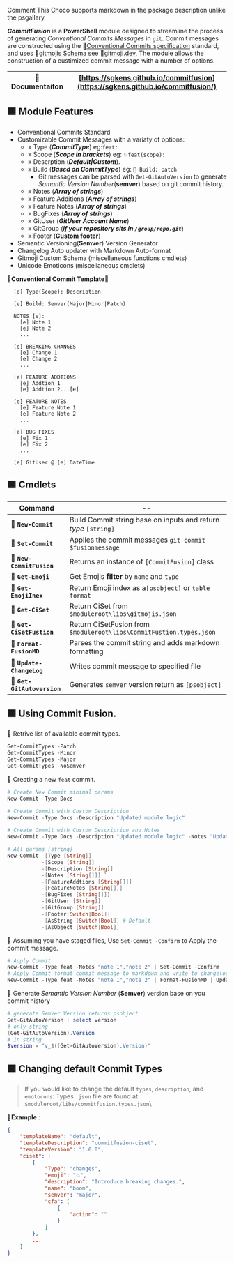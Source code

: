 Comment This Choco supports markdown in the package description unlike the psgallary

***CommitFusion*** is a **PowerShell** module designed to streamline the process of generating *Conventional Commits Messages* in `git`. Commit messages are constructed using the 🧷[Conventional Commits specification](https://www.onventionalcommits.org/en/v1.0.0/) standard, and uses 🧷[gitmojis Schema](https://github.com/carloscuesta/gitmoji/blob/master/packages/gitmojis/src/gitmojis.json) see 🧷[gitmoji.dev](https://gitmoji.dev), The module allows the construction of a custimized commit message with a number of options.

|📓 Documentaiton|[https://sgkens.github.io/commitfusion](https://sgkens.github.io/commitfusion/)|
|-|-|

## 🟪 Module Features

  - Conventional Commits Standard
  - Customizable Commit Messages with a variaty of options:
      - » Type (***CommitType***) eg:`feat: `
      - » Scope (***Scope in brackets***) eg: `✨feat(scope): `
      - » Descrption (***Default|Custom***).
      - » Build (***Based on CommitType***) eg: `🧰 Build: patch` 
          - Git messages can be parsed with `Get-GitAutoVersion` to generate *Samantic Version Number*(**semver**) based on git commit history.
      - » Notes (***Array of strings***)
      - » Feature Additions (***Array of strings***)
      - » Feature Notes (***Array of strings***)
      - » BugFixes (***Array of strings***)
      - » GitUser (***GitUser Account Name***)
      - » GitGroup (***if your repository sits in `/group/repo.git`***)
      - » Footer (**Custom footer**)
  - Semantic Versioning(**Semver**) Version Generator
  - Changelog Auto updater with Markdown Auto-format
  - Gitmoji Custom Schema (miscellaneous functions cmdlets)
  - Unicode Emoticons (miscellaneous cmdlets)

🔻**Conventional Commit Template**🔻
```
  [e] Type(Scope): Description

  [e] Build: Semver(Major|Minor|Patch)

  NOTES [e]:
    [e] Note 1
    [e] Note 2
    ...

  [e] BREAKING CHANGES
    [e] Change 1
    [e] Change 2 
    ...

  [e] FEATURE ADDTIONS
    [e] Addtion 1
    [e] Addtion 2...[e]

  [e] FEATURE NOTES
    [e] Feature Note 1
    [e] Feature Note 2
    ...

  [e] BUG FIXES
    [e] Fix 1
    [e] Fix 2
    ...

  [e] GitUser @ [e] DateTime
```

## 🟪 Cmdlets
|Command |--|
|-|-|
|🔹 **`New-Commit`** | Build Commit string base on inputs and return *type* `[string]` |
|🔹 **`Set-Commit`** | Applies the commit messages `git commit $fusionmessage`|
|🔹 **`New-CommitFusion`** | Returns an instance of `[CommitFusion]` class |
|🔹 **`Get-Emoji`** | Get Emojis **filter** by `name` and `type` |
|🔹 **`Get-EmojiInex`** | Return Emoji index as a`[psobject]` or `table format` |
|🔹 **`Get-CiSet`** | Return CiSet from `$moduleroot\libs\gitmojis.json` |
|🔹 **`Get-CiSetFustion`** | Return CiSetFusion from `$moduleroot\libs\CommitFustion.types.json` |
|🔹 **`Format-FusionMD`** | Parses the commit string and adds markdown formatting |
|🔹 **`Update-ChangeLog`** | Writes commit message to specified file |
|🔹 **`Get-GitAutoversion`** | Generates `semver` version return as `[psobject]` |



## 🟪 Using Commit Fusion.

🔹 Retrive list of available commit types.

```powershell
Get-CommitTypes -Patch
Get-CommitTypes -Minor
Get-CommitTypes -Major
Get-CommitTypes -NoSemver
```

🔹 Creating a new `feat` commit.

```powershell
# Create New Commit minimal params
New-Commit -Type Docs 

# Create Commit with Custom Description
New-Commit -Type Docs -Description "Updated module logic"

# Create Commit with Custom Description and Notes
New-Commit -Type Docs -Description "Updated module logic" -Notes "Updated module logic", "updated readme"

# All params [string]
New-Commit -[Type [String]]
           -[Scope [String]]
           -[Description [String]]
           -[Notes [String[]]] `
           -[FeatureAddtions [String[]]]
           -[FeatureNotes [String[]]]
           -[BugFixes [String[]]]
           -[GitUser [String]]
           -[GitGroup [String]]
           -[Footer[Switch|Bool]]
           -[AsString [Switch|Bool]] # Default
           -[AsObject [Switch|Bool]]
```

🔹 Assuming you have staged files, Use `Set-Commit -Confirm` to Apply the commit message.

```powershell
# Apply Commit
New-Commit -Type feat -Notes "note 1","note 2" | Set-Commit -Confirm
# Apply Commit format commit message to markdown and write to changelog file 
New-Commit -Type feat -Notes "note 1","note 2" | Format-FusionMD | Update-Changelog -logfile path\to\file | Set-Commit -Confirm
```

🔹 Generate *Semantic Version Number* (**Semver**) version base on you commit history

```powershell
# generate SemVer Version returns psobject
Get-GitAutoVersion | select version
# only string
(Get-GitAutoVersion).Version
# in string
$version = "v_$((Get-GitAutoVersion).Version)"
```


## 🟪 Changing default Commit Types
> If you would like to change the default `types`, `description`, and `emotocons`:
> Types `.json` file are found at `$moduleroot/libs/commitfusion.types.json`\
> 

🔹**Example** : 

```json
{
    "templateName": "default",
    "templateDescription": "commitfusion-ciset",
    "templateVersion": "1.0.0",
    "ciset": [
        {
            "Type": "changes",
            "emoji": "💥",
            "description": "Introduce breaking changes.",
            "name": "boom",
            "semver": "major",
            "cfa": [
                {
                    "action": ""
                }
            ]
        },
        ...
    ]
}     
```